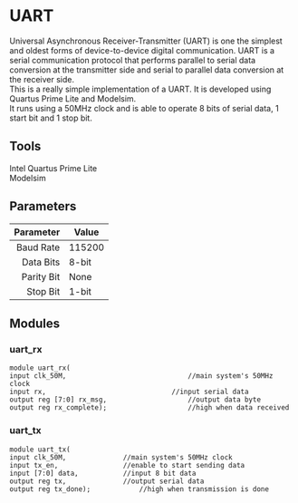 # UART
Universal Asynchronous Receiver-Transmitter (UART) is one the simplest and oldest forms of device-to-device digital communication. UART is a serial communication protocol that performs parallel to serial data conversion at the transmitter side and serial to parallel data conversion at the receiver side.  
This is a really simple implementation of a UART. It is developed using Quartus Prime Lite and Modelsim.  
It runs using a 50MHz clock and is able to operate 8 bits of serial data, 1 start bit and 1 stop bit.  
## Tools  
Intel Quartus Prime Lite  
Modelsim  
## Parameters  
| **Parameter**  | **Value**  |
|-----------:|--------|
| Baud Rate  | 115200 |
| Data Bits  | 8-bit  |
| Parity Bit | None   |
| Stop Bit   | 1-bit  |  
## Modules  
### uart_rx
```
module uart_rx(
input clk_50M,						        //main system's 50MHz clock  
input rx,						        //input serial data  
output reg [7:0] rx_msg,					//output data byte  
output reg rx_complete);					//high when data received  
```
### uart_tx  
```
module uart_tx(
input clk_50M,				//main system's 50MHz clock  
input tx_en,				//enable to start sending data  
input [7:0] data,			//input 8 bit data  
output reg tx,				//output serial data  
output reg tx_done);			//high when transmission is done  
```
